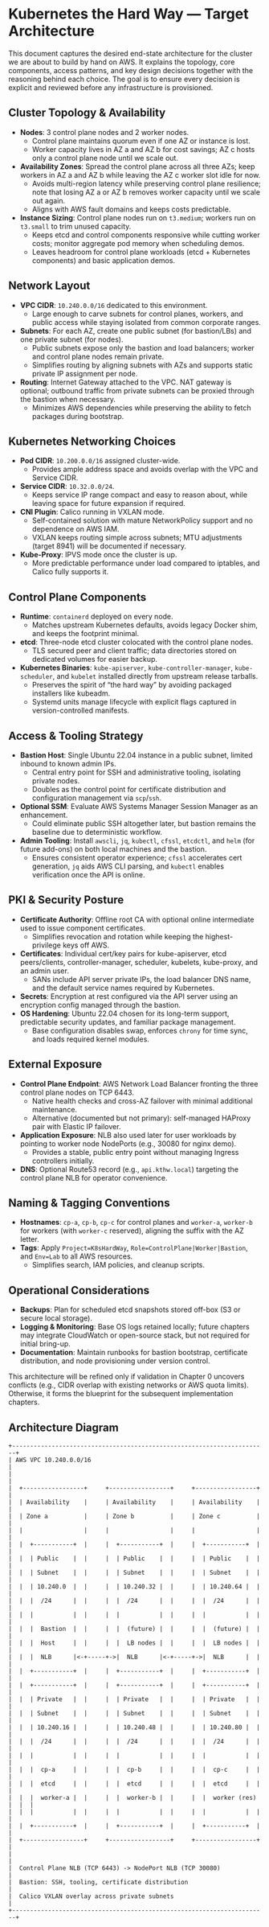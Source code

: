 # Kubernetes the Hard Way — Target Architecture

This document captures the desired end-state architecture for the cluster we are about to build by hand on AWS. It explains the topology, core components, access patterns, and key design decisions together with the reasoning behind each choice. The goal is to ensure every decision is explicit and reviewed before any infrastructure is provisioned.

## Cluster Topology & Availability

- **Nodes**: 3 control plane nodes and 2 worker nodes.
  - Control plane maintains quorum even if one AZ or instance is lost.
  - Worker capacity lives in AZ a and AZ b for cost savings; AZ c hosts only a control plane node until we scale out.
- **Availability Zones**: Spread the control plane across all three AZs; keep workers in AZ a and AZ b while leaving the AZ c worker slot idle for now.
  - Avoids multi-region latency while preserving control plane resilience; note that losing AZ a or AZ b removes worker capacity until we scale out again.
  - Aligns with AWS fault domains and keeps costs predictable.
- **Instance Sizing**: Control plane nodes run on `t3.medium`; workers run on `t3.small` to trim unused capacity.
  - Keeps etcd and control components responsive while cutting worker costs; monitor aggregate pod memory when scheduling demos.
  - Leaves headroom for control plane workloads (etcd + Kubernetes components) and basic application demos.

## Network Layout

- **VPC CIDR**: `10.240.0.0/16` dedicated to this environment.
  - Large enough to carve subnets for control planes, workers, and public access while staying isolated from common corporate ranges.
- **Subnets**: For each AZ, create one public subnet (for bastion/LBs) and one private subnet (for nodes).
  - Public subnets expose only the bastion and load balancers; worker and control plane nodes remain private.
  - Simplifies routing by aligning subnets with AZs and supports static private IP assignment per node.
- **Routing**: Internet Gateway attached to the VPC. NAT gateway is optional; outbound traffic from private subnets can be proxied through the bastion when necessary.
  - Minimizes AWS dependencies while preserving the ability to fetch packages during bootstrap.

## Kubernetes Networking Choices

- **Pod CIDR**: `10.200.0.0/16` assigned cluster-wide.
  - Provides ample address space and avoids overlap with the VPC and Service CIDR.
- **Service CIDR**: `10.32.0.0/24`.
  - Keeps service IP range compact and easy to reason about, while leaving space for future expansion if required.
- **CNI Plugin**: Calico running in VXLAN mode.
  - Self-contained solution with mature NetworkPolicy support and no dependence on AWS IAM.
  - VXLAN keeps routing simple across subnets; MTU adjustments (target 8941) will be documented if necessary.
- **Kube-Proxy**: IPVS mode once the cluster is up.
  - More predictable performance under load compared to iptables, and Calico fully supports it.

## Control Plane Components

- **Runtime**: `containerd` deployed on every node.
  - Matches upstream Kubernetes defaults, avoids legacy Docker shim, and keeps the footprint minimal.
- **etcd**: Three-node etcd cluster colocated with the control plane nodes.
  - TLS secured peer and client traffic; data directories stored on dedicated volumes for easier backup.
- **Kubernetes Binaries**: `kube-apiserver`, `kube-controller-manager`, `kube-scheduler`, and `kubelet` installed directly from upstream release tarballs.
  - Preserves the spirit of “the hard way” by avoiding packaged installers like kubeadm.
  - Systemd units manage lifecycle with explicit flags captured in version-controlled manifests.

## Access & Tooling Strategy

- **Bastion Host**: Single Ubuntu 22.04 instance in a public subnet, limited inbound to known admin IPs.
  - Central entry point for SSH and administrative tooling, isolating private nodes.
  - Doubles as the control point for certificate distribution and configuration management via `scp`/`ssh`.
- **Optional SSM**: Evaluate AWS Systems Manager Session Manager as an enhancement.
  - Could eliminate public SSH altogether later, but bastion remains the baseline due to deterministic workflow.
- **Admin Tooling**: Install `awscli`, `jq`, `kubectl`, `cfssl`, `etcdctl`, and `helm` (for future add-ons) on both local machines and the bastion.
  - Ensures consistent operator experience; `cfssl` accelerates cert generation, `jq` aids AWS CLI parsing, and `kubectl` enables verification once the API is online.

## PKI & Security Posture

- **Certificate Authority**: Offline root CA with optional online intermediate used to issue component certificates.
  - Simplifies revocation and rotation while keeping the highest-privilege keys off AWS.
- **Certificates**: Individual cert/key pairs for kube-apiserver, etcd peers/clients, controller-manager, scheduler, kubelets, kube-proxy, and an admin user.
  - SANs include API server private IPs, the load balancer DNS name, and the default service names required by Kubernetes.
- **Secrets**: Encryption at rest configured via the API server using an encryption config managed through the bastion.
- **OS Hardening**: Ubuntu 22.04 chosen for its long-term support, predictable security updates, and familiar package management.
  - Base configuration disables swap, enforces `chrony` for time sync, and loads required kernel modules.

## External Exposure

- **Control Plane Endpoint**: AWS Network Load Balancer fronting the three control plane nodes on TCP 6443.
  - Native health checks and cross-AZ failover with minimal additional maintenance.
  - Alternative (documented but not primary): self-managed HAProxy pair with Elastic IP failover.
- **Application Exposure**: NLB also used later for user workloads by pointing to worker node NodePorts (e.g., 30080 for nginx demo).
  - Provides a stable, public entry point without managing Ingress controllers initially.
- **DNS**: Optional Route53 record (e.g., `api.kthw.local`) targeting the control plane NLB for operator convenience.

## Naming & Tagging Conventions

- **Hostnames**: `cp-a`, `cp-b`, `cp-c` for control planes and `worker-a`, `worker-b` for workers (with `worker-c` reserved), aligning the suffix with the AZ letter.
- **Tags**: Apply `Project=K8sHardWay`, `Role=ControlPlane|Worker|Bastion`, and `Env=Lab` to all AWS resources.
  - Simplifies search, IAM policies, and cleanup scripts.

## Operational Considerations

- **Backups**: Plan for scheduled etcd snapshots stored off-box (S3 or secure local storage).
- **Logging & Monitoring**: Base OS logs retained locally; future chapters may integrate CloudWatch or open-source stack, but not required for initial bring-up.
- **Documentation**: Maintain runbooks for bastion bootstrap, certificate distribution, and node provisioning under version control.

This architecture will be refined only if validation in Chapter 0 uncovers conflicts (e.g., CIDR overlap with existing networks or AWS quota limits). Otherwise, it forms the blueprint for the subsequent implementation chapters.

## Architecture Diagram

```
+-----------------------------------------------------------------------+
| AWS VPC 10.240.0.0/16                                                 |
|                                                                       |
|  +-----------------+     +-----------------+     +-----------------+  |
|  | Availability    |     | Availability    |     | Availability    |  |
|  | Zone a          |     | Zone b          |     | Zone c          |  |
|  |                 |     |                 |     |                 |  |
|  |  +-----------+  |     |  +-----------+  |     |  +-----------+  |  |
|  |  | Public    |  |     |  | Public    |  |     |  | Public    |  |  |
|  |  | Subnet    |  |     |  | Subnet    |  |     |  | Subnet    |  |  |
|  |  | 10.240.0  |  |     |  | 10.240.32 |  |     |  | 10.240.64 |  |  |
|  |  |  /24      |  |     |  |  /24      |  |     |  |  /24      |  |  |
|  |  |           |  |     |  |           |  |     |  |           |  |  |
|  |  |  Bastion  |  |     |  |  (future) |  |     |  |  (future) |  |  |
|  |  |  Host     |  |     |  |  LB nodes |  |     |  |  LB nodes |  |  |
|  |  |  NLB      |<-+-----+->|  NLB      |<-+-----+->|  NLB      |  |  |
|  |  +-----------+  |     |  +-----------+  |     |  +-----------+  |  |
|  |  +-----------+  |     |  +-----------+  |     |  +-----------+  |  |
|  |  | Private   |  |     |  | Private   |  |     |  | Private   |  |  |
|  |  | Subnet    |  |     |  | Subnet    |  |     |  | Subnet    |  |  |
|  |  | 10.240.16 |  |     |  | 10.240.48 |  |     |  | 10.240.80 |  |  |
|  |  |  /24      |  |     |  |  /24      |  |     |  |  /24      |  |  |
|  |  |           |  |     |  |           |  |     |  |           |  |  |
|  |  |  cp-a     |  |     |  |  cp-b     |  |     |  |  cp-c     |  |  |
|  |  |  etcd     |  |     |  |  etcd     |  |     |  |  etcd     |  |  |
|  |  |  worker-a |  |     |  |  worker-b |  |     |  |  worker (res) |  |  |
|  |  |           |  |     |  |           |  |     |  |           |  |  |
|  |  +-----------+  |     |  +-----------+  |     |  +-----------+  |  |
|  +-----------------+     +-----------------+     +-----------------+  |
|                                                                       |
|  Control Plane NLB (TCP 6443) -> NodePort NLB (TCP 30080)             |
|  Bastion: SSH, tooling, certificate distribution                      |
|  Calico VXLAN overlay across private subnets                          |
+-----------------------------------------------------------------------+
```
